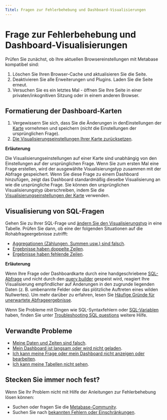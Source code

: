```yaml
---
Titel: Fragen zur Fehlerbehebung und Dashboard-Visualisierungen
---
```



# Frage zur Fehlerbehebung und Dashboard-Visualisierungen


Prüfen Sie zunächst, ob Ihre aktuellen Browsereinstellungen mit Metabase kompatibel sind:


1. Löschen Sie Ihren Browser-Cache und aktualisieren Sie die Seite.
2. Deaktivieren Sie alle Erweiterungen und Plugins. Laden Sie die Seite erneut.
3. Versuchen Sie es ein letztes Mal - öffnen Sie Ihre Seite in einer privaten/inkognitiven Sitzung oder in einem anderen Browser.


## Formatierung der Dashboard-Karten


1. Vergewissern Sie sich, dass Sie die Änderungen in denEinstellungen der [Karte](../dashboards/introduction.md#changing-a-cards-visualization-settings) vornehmen und speichern (_nicht_ die Einstellungen der ursprünglichen Frage).
2. [Die Visualisierungseinstellungen Ihrer Karte zurücksetzen](../dashboards/introduction.md#resetting-a-cards-visualization-settings).


**Erläuterung**


Die Visualisierungseinstellungen auf einer Karte sind unabhängig von den Einstellungen auf der ursprünglichen Frage. Wenn Sie zum ersten Mal eine Frage erstellen, wird der ausgewählte Visualisierungstyp zusammen mit der Abfrage gespeichert. Wenn Sie diese Frage zu einem Dashboard hinzufügen, zeigt das Dashboard standardmäßig dieselbe Visualisierung an wie die ursprüngliche Frage. Sie können den ursprünglichen Visualisierungstyp überschreiben, indem Sie die [Visualisierungseinstellungen der Karte](../dashboards/introduction.md#changing-a-cards-visualization-settings) verwenden.


## Visualisierung von SQL-Fragen


Gehen Sie zu Ihrer SQL-Frage und [ändern Sie den Visualisierungstyp](../questions/visualizations/visualizing-results.md) in eine Tabelle. Prüfen Sie dann, ob eine der folgenden Situationen auf die Rohabfrageergebnisse zutrifft:


- [Aggregationen (Zählungen, Summen usw.) sind falsch](https://www.metabase.com/learn/sql/debugging-sql/sql-logic#aggregated-results-counts-sums-etc-are-wrong).
- [Ergebnisse haben doppelte Zeilen](https://www.metabase.com/learn/sql/debugging-sql/sql-logic-duplicated-data).
- [Ergebnisse haben fehlende Zeilen](https://www.metabase.com/learn/sql/debugging-sql/sql-logic-missing-data).


**Erläuterung**


Wenn Ihre Frage oder Dashboardkarte durch eine handgeschriebene [SQL-Abfrage](../questions/native-editor/writing-sql.md) und nicht durch den [query builder](../questions/query-builder/editor.md) gespeist wird, reagiert Ihre Visualisierung empfindlicher auf Änderungen in den zugrunde liegenden Daten (z. B. umbenannte Felder oder das plötzliche Auftreten eines wilden Nullwertes). Um mehr darüber zu erfahren, lesen Sie [Häufige Gründe für unerwartete Abfrageergebnisse](https://www.metabase.com/learn/sql/debugging-sql/sql-logic#common-reasons-for-unexpected-query-results).


Wenn Sie Probleme mit Dingen wie SQL-Syntaxfehlern oder [SQL-Variablen](https://www.metabase.com/glossary/variable#example-variable-in-metabase) haben, finden Sie unter [Troubleshooting SQL questions](./sql.md) weitere Hilfe.


## Verwandte Probleme


- [Meine Daten und Zeiten sind falsch](./timezones.md).
- [Mein Dashboard ist langsam oder wird nicht geladen](./my-dashboard-is-slow.md).
- [Ich kann meine Frage oder mein Dashboard nicht anzeigen oder bearbeiten](./cant-view-or-edit.md).
- [Ich kann meine Tabellen nicht sehen](./cant-see-tables.md).


## Stecken Sie immer noch fest?


Wenn Sie Ihr Problem nicht mit Hilfe der Anleitungen zur Fehlerbehebung lösen können:


- Suchen oder fragen Sie die [Metabase-Community](https://discourse.metabase.com/).
- Suchen Sie nach [bekannten Fehlern oder Einschränkungen](./known-issues.md).

